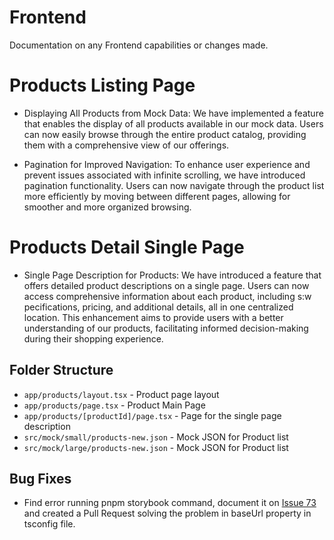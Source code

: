 # Frontend

Documentation on any Frontend capabilities or changes made.

# Products Listing Page

- Displaying All Products from Mock Data:
  We have implemented a feature that enables the display of all products available in our mock data. Users can now easily browse through the entire product catalog, providing them with a comprehensive view of our offerings.

- Pagination for Improved Navigation:
  To enhance user experience and prevent issues associated with infinite scrolling, we have introduced pagination functionality. Users can now navigate through the product list more efficiently by moving between different pages, allowing for smoother and more organized browsing.

# Products Detail Single Page

- Single Page Description for Products:
  We have introduced a feature that offers detailed product descriptions on a single page. Users can now access comprehensive information about each product, including s:w
  pecifications, pricing, and additional details, all in one centralized location. This enhancement aims to provide users with a better understanding of our products, facilitating informed decision-making during their shopping experience.

## Folder Structure

- `app/products/layout.tsx` - Product page layout
- `app/products/page.tsx` - Product Main Page
- `app/products/[productId]/page.tsx` - Page for the single page description
- `src/mock/small/products-new.json` - Mock JSON for Product list
- `src/mock/large/products-new.json` - Mock JSON for Product list

## Bug Fixes

- Find error running pnpm storybook command, document it on [Issue 73](https://github.com/jhanke00/next-product-site/issues/73) and created a Pull Request solving the problem in baseUrl property in tsconfig file.
